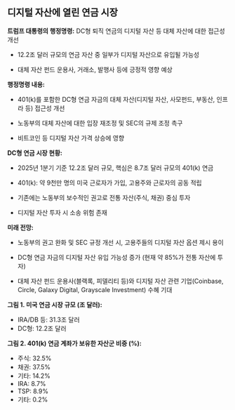 ## 디지털 자산에 열린 연금 시장

**트럼프 대통령의 행정명령:** DC형 퇴직 연금의 디지털 자산 등 대체 자산에 대한 접근성 개선

- 12.2조 달러 규모의 연금 자산 중 일부가 디지털 자산으로 유입될 가능성

- 대체 자산 펀드 운용사, 거래소, 발행사 등에 긍정적 영향 예상

**행정명령 내용:**

- 401(k)를 포함한 DC형 연금 자금의 대체 자산(디지털 자산, 사모펀드, 부동산, 인프라 등) 접근성 개선

- 노동부의 대체 자산에 대한 입장 재조정 및 SEC의 규제 조정 촉구

- 비트코인 등 디지털 자산 가격 상승에 영향

**DC형 연금 시장 현황:**

- 2025년 1분기 기준 12.2조 달러 규모, 핵심은 8.7조 달러 규모의 401(k) 연금

- 401(k): 약 9천만 명의 미국 근로자가 가입, 고용주와 근로자의 공동 적립

- 기존에는 노동부의 보수적인 권고로 전통 자산(주식, 채권) 중심 투자

- 디지털 자산 투자 시 소송 위험 존재

**미래 전망:**

- 노동부의 권고 완화 및 SEC 규정 개선 시, 고용주들의 디지털 자산 옵션 제시 용이

- DC형 연금 자금의 디지털 자산 유입 가능성 증가 (현재 약 85%가 전통 자산에 투자)

- 대체 자산 펀드 운용사(블랙록, 피델리티 등)와 디지털 자산 관련 기업(Coinbase, Circle, Galaxy Digital, Grayscale Investment) 수혜 기대

**그림 1. 미국 연금 시장 규모 (조 달러):**

- IRA/DB 등: 31.3조 달러
- DC형: 12.2조 달러

**그림 2. 401(k) 연금 계좌가 보유한 자산군 비중 (%):**

- 주식: 32.5%
- 채권: 37.5%
- 기타: 14.2%
- IRA: 8.7%
- TSP: 8.9%
- 기타: 0.2%


